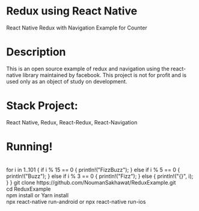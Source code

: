 # Redux using React Native

React Native Redux with Navigation Example for Counter

# Description
This is an open source example of redux and navigation using the react-native library maintained by facebook. This project is not for profit and is used only as an object of study on development.

# Stack Project:
React Native, Redux, React-Redux, React-Navigation

# Running!
<br/>
for i in 1..101 {
    if i % 15 == 0 {
        println!("FizzBuzz");
    } else if i % 5 == 0 {
        println!("Buzz");
    } else if i % 3 == 0 {
        println!("Fizz");
    } else {
        println!("{}", i);
    }
}
git clone https://github.com/NoumanSakhawat/ReduxExample.git <br/>
cd ReduxExample <br/>
npm install or Yarn install <br/>
npx react-native run-android or npx react-native run-ios <br/> <br/>
  
